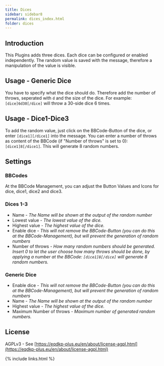 ```yaml
---
title: Dices
sidebar: sidebar8
permalink: dices_index.html
folder: dices
---
```


## Introduction

This Plugins adds three dices. Each dice can be configured or enabled independently.
The random value is saved with the message, therefore a manipulation of the value is visible.

## Usage - Generic Dice
You have to specify what the dice should do. Therefore add the number of throws, seperated with `d` and the size of the dice. 
For example: `[dice]6d30[/dice]` will throw a 30-side dice 6 times.

## Usage - Dice1-Dice3
To add the random value, just click on the BBCode-Button of the dice, or enter `[dice1][/dice1]` into the message.
You can enter a number of throws as content of the BBCode (if "Number of throws" is set to 0): `[dice1]8[/dice1]`. This will generate 8 random numbers.

## Settings

### BBCodes
At the BBCode Management, you can adjust the Button Values and Icons for dice, dice1, dice2 and dice3.

### Dices 1-3
* Name - *The Name will be shown at the output of the random number*
* Lowest value - *The lowest value of the dice.*
* Highest value - *The highest value of the dice.*
* Enable dice - *This will not remove the BBCode-Button (you can do this at the BBCode-Management), but will prevent the generation of random numbers*
* Number of throws - *How many random numbers should be generated. Insert 0 to let the user choose how many throws should be done, by applying a number at the BBCode: `[dice1]8[/dice]` will generate 8 random numbers.*

### Generic Dice
* Enable dice - *This will not remove the BBCode-Button (you can do this at the BBCode-Management), but will prevent the generation of random numbers*
* Name - *The Name will be shown at the output of the random number*
* Highest value - *The highest value of the dice.*
* Maximum Number of throws - *Maximum number of generated random numbers.*

## License
AGPLv3 - See [https://eqdkp-plus.eu/en/about/license-agpl.html](https://eqdkp-plus.eu/en/about/license-agpl.html)

{% include links.html %}
